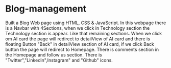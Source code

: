 # Blog-management

Built a Blog Web page using HTML, CSS & JavaScript.
In this webpage there is a Navbar with 4Sections, when we click in Technology section the Technology section is appear. Like that remaining sections.
When we click om AI card the page will redirect to detailView of AI card and there is floating Button "Back" in detailView section of AI card, if we click Back button the page will redirect to Homepage. 
There is comments section in the Homepage and follow us section.
There is "Twitter","Linkedin",Instagram" and "Github" icons.
